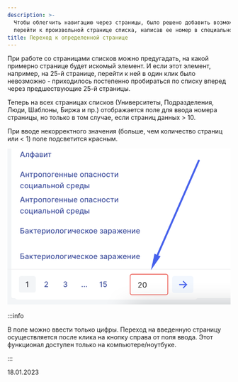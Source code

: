 ```yaml
---
description: >-
  Чтобы облегчить навигацию через страницы, было решено добавить возможность
  перейти к произвольной странице списка, написав ее номер в специальное поле.
title: Переход к определенной странице
---
```


При работе со страницами списков можно предугадать, на какой примерно странице будет искомый элемент. И если этот элемент, например, на 25-й странице, перейти к ней в один клик было невозможно - приходилось постепенно пробираться по списку вперед через предшествующие 25-й страницы.

Теперь на всех страницах списков (Университеты, Подразделения, Люди, Шаблоны, Биржа и пр.) отображается поле для ввода номера страницы, но только в том случае, если страниц данных > 10.

При вводе некорректного значения (больше, чем количество страниц или \< 1) поле подсветится красным.

![](<../../.gitbook/assets/image (10) (5).png>)

:::info 

В поле можно ввести только цифры. Переход на введенную страницу осуществляется после клика на кнопку справа от поля ввода. Этот функционал доступен только на компьютере/ноутбуке.

:::

18\.01.2023